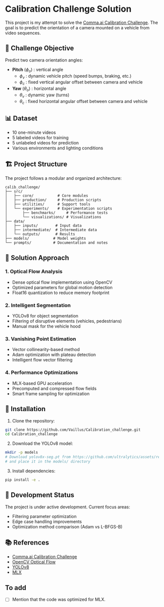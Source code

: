 # Calibration Challenge Solution

This project is my attempt to solve the [Comma.ai Calibration Challenge](https://github.com/commaai/calib_challenge). The goal is to predict the orientation of a camera mounted on a vehicle from video sequences.

## 🎯 Challenge Objective

Predict two camera orientation angles:
- **Pitch** ($\phi_o$) : vertical angle
  - $\phi_v$ : dynamic vehicle pitch (speed bumps, braking, etc.)
  - $\phi_c$ : fixed vertical angular offset between camera and vehicle
- **Yaw** ($\theta_o$) : horizontal angle
  - $\theta_v$ : dynamic yaw (turns)
  - $\theta_c$ : fixed horizontal angular offset between camera and vehicle

## 📊 Dataset

- 10 one-minute videos
- 5 labeled videos for training
- 5 unlabeled videos for prediction
- Various environments and lighting conditions

## 🏗️ Project Structure

The project follows a modular and organized architecture:

```
calib_challenge/
├── src/
│   ├── core/           # Core modules
│   ├── production/     # Production scripts
│   ├── utilities/      # Support tools
│   └── experiments/    # Experimentation scripts
│       ├── benchmarks/     # Performance tests
│       └── visualizations/ # Visualizations
├── data/
│   ├── inputs/        # Input data
│   ├── intermediate/  # Intermediate data
│   └── outputs/       # Results
├── models/           # Model weights
└── prompts/          # Documentation and notes
```

## 🔧 Solution Approach

### 1. Optical Flow Analysis
- Dense optical flow implementation using OpenCV
- Optimized parameters for global motion detection
- Float16 quantization to reduce memory footprint

### 2. Intelligent Segmentation
- YOLOv8 for object segmentation
- Filtering of disruptive elements (vehicles, pedestrians)
- Manual mask for the vehicle hood

### 3. Vanishing Point Estimation
- Vector collinearity-based method
- Adam optimization with plateau detection
- Intelligent flow vector filtering

### 4. Performance Optimizations
- MLX-based GPU acceleration
- Precomputed and compressed flow fields
- Smart frame sampling for optimization

## 🚀 Installation

1. Clone the repository:
```bash
git clone https://github.com/Vaillus/Calibration_challenge.git
cd Calibration_challenge
```

2. Download the YOLOv8 model:
```bash
mkdir -p models
# Download yolov8x-seg.pt from https://github.com/ultralytics/assets/releases/download/v0.0.0/yolov8x-seg.pt
# and place it in the models/ directory
```

3. Install dependencies:
```bash
pip install -e .
```

## 📝 Development Status

The project is under active development. Current focus areas:
- Filtering parameter optimization
- Edge case handling improvements
- Optimization method comparison (Adam vs L-BFGS-B)

## 📚 References

- [Comma.ai Calibration Challenge](https://github.com/commaai/calib_challenge)
- [OpenCV Optical Flow](https://docs.opencv.org/4.x/d4/dee/tutorial_optical_flow.html)
- [YOLOv8](https://github.com/ultralytics/ultralytics)
- [MLX](https://github.com/ml-explore/mlx)

## To add
- [ ] Mention that the code was optimized for MLX.